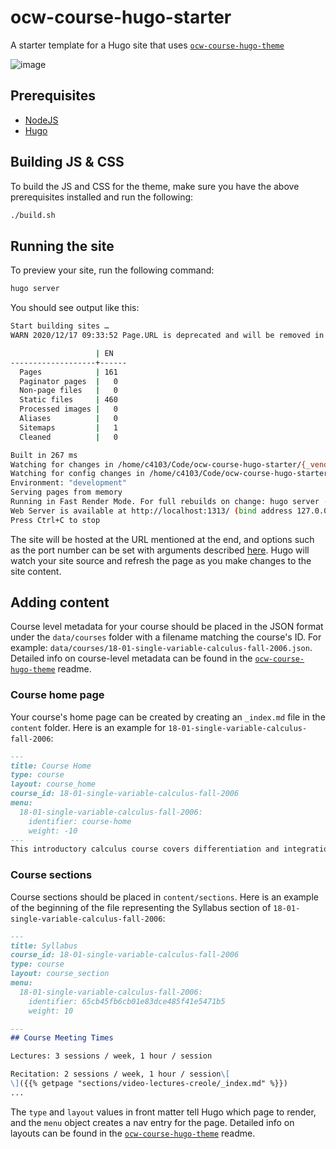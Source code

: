 # ocw-course-hugo-starter

A starter template for a Hugo site that uses [`ocw-course-hugo-theme`](https://github.com/mitodl/ocw-course-hugo-theme)

![image](https://user-images.githubusercontent.com/12089658/102410491-9b7e1680-3fbe-11eb-9746-e5ae996add40.png)

## Prerequisites

 - [NodeJS](https://nodejs.org/en/download/)
 - [Hugo](https://gohugo.io/getting-started/installing)

## Building JS & CSS

To build the JS and CSS for the theme, make sure you have the above prerequisites installed and run the following:

```sh
./build.sh
```

## Running the site

To preview your site, run the following command:

```sh
hugo server
```

You should see output like this: 

```sh
Start building sites … 
WARN 2020/12/17 09:33:52 Page.URL is deprecated and will be removed in a future release. Use .Permalink or .RelPermalink. If what you want is the front matter URL value, use .Params.url

                   | EN   
-------------------+------
  Pages            | 161  
  Paginator pages  |   0  
  Non-page files   |   0  
  Static files     | 460  
  Processed images |   0  
  Aliases          |   0  
  Sitemaps         |   1  
  Cleaned          |   0  

Built in 267 ms
Watching for changes in /home/c4103/Code/ocw-course-hugo-starter/{_vendor,archetypes,content,data,package.json,static}
Watching for config changes in /home/c4103/Code/ocw-course-hugo-starter/config.toml, /home/c4103/Code/ocw-course-hugo-starter/go.mod
Environment: "development"
Serving pages from memory
Running in Fast Render Mode. For full rebuilds on change: hugo server --disableFastRender
Web Server is available at http://localhost:1313/ (bind address 127.0.0.1)
Press Ctrl+C to stop
```

The site will be hosted at the URL mentioned at the end, and options such as the port number can be set with arguments described [here](https://gohugo.io/commands/hugo_server/).  Hugo will watch your site source and refresh the page as you make changes to the site content.

## Adding content

Course level metadata for your course should be placed in the JSON format under the `data/courses` folder with a filename matching the course's ID.  For example: `data/courses/18-01-single-variable-calculus-fall-2006.json`.  Detailed info on course-level metadata can be found in the [`ocw-course-hugo-theme`](https://github.com/mitodl/ocw-course-hugo-theme#course-data-template) readme.

### Course home page

Your course's home page can be created by creating an `_index.md` file in the `content` folder.  Here is an example for `18-01-single-variable-calculus-fall-2006`:

```md
---
title: Course Home
type: course
layout: course_home
course_id: 18-01-single-variable-calculus-fall-2006
menu:
  18-01-single-variable-calculus-fall-2006:
    identifier: course-home
    weight: -10
---
This introductory calculus course covers differentiation and integration of functions of one variable, with applications.

```

### Course sections

Course sections should be placed in `content/sections`.  Here is an example of the beginning of the file representing the Syllabus section of `18-01-single-variable-calculus-fall-2006`:

```md
---
title: Syllabus
course_id: 18-01-single-variable-calculus-fall-2006
type: course
layout: course_section
menu:
  18-01-single-variable-calculus-fall-2006:
    identifier: 65cb45fb6cb01e83dce485f41e5471b5
    weight: 10

---
## Course Meeting Times

Lectures: 3 sessions / week, 1 hour / session

Recitation: 2 sessions / week, 1 hour / session\[  
\]({{% getpage "sections/video-lectures-creole/_index.md" %}})
...
```

The `type` and `layout` values in front matter tell Hugo which page to render, and the `menu` object creates a nav entry for the page.  Detailed info on layouts can be found in the [`ocw-course-hugo-theme`](https://github.com/mitodl/ocw-course-hugo-theme#layouts) readme.
